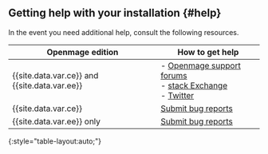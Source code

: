## Getting help with your installation   {#help}

In the event you need additional help, consult the following resources.

|Openmage edition|How to get help|
|--- |--- |
|{{site.data.var.ce}} and {{site.data.var.ee}}|- [Openmage support forums](http://community.openmage.com/)<br>- [stack Exchange](http://openmage.stackexchange.com)<br>- [Twitter](https://twitter.com/openmage)|
|{{site.data.var.ce}}|[Submit bug reports](http://www.openmagecommerce.com/bug-tracking)|
|{{site.data.var.ee}} only|[Submit bug reports](http://support.openmagecommerce.com)|
{:style="table-layout:auto;"}
